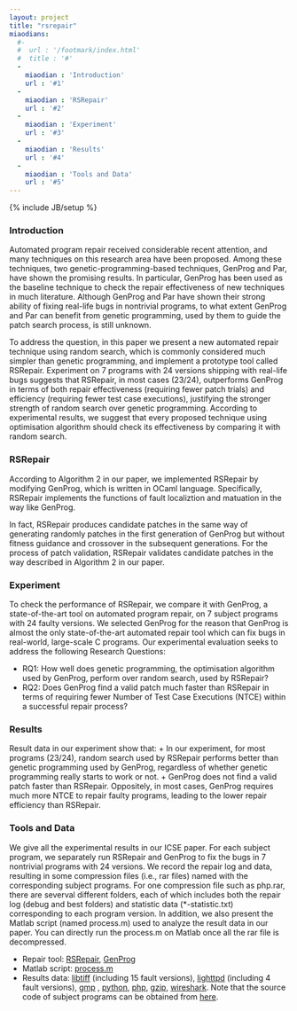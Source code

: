 ```yaml
---
layout: project
title: "rsrepair"
miaodians:
  #- 
  #  url : '/footmark/index.html'
  #  title : '#'
  - 
    miaodian : 'Introduction'
    url : '#1'
  -
    miaodian : 'RSRepair'
    url : '#2'
  -
    miaodian : 'Experiment'
    url : '#3'
  -
    miaodian : 'Results'
    url : '#4'
  -
    miaodian : 'Tools and Data'
    url : '#5'
---
```

{% include JB/setup %}

<h3><a  name="1"> Introduction </a></h3>
   Automated program repair received considerable recent attention, and many techniques on this research area have been proposed. Among these techniques, two genetic-programming-based techniques, GenProg and Par, have shown the promising results. In particular, GenProg has been used as the baseline technique to check the repair effectiveness of new techniques in much literature. Although GenProg and Par have shown their strong ability of fixing real-life bugs in nontrivial programs, to what extent GenProg and Par can benefit from genetic programming, used by them to guide the patch search process, is still unknown.

   To address the question, in this paper we present a new automated repair technique using random search, which is commonly considered much simpler than genetic programming, and implement a prototype tool called RSRepair. Experiment on 7 programs with 24 versions shipping with real-life bugs suggests that RSRepair, in most cases (23/24), outperforms GenProg in terms of both repair effectiveness (requiring fewer patch trials) and efficiency (requiring fewer test case executions), justifying the stronger strength of random search over genetic programming. According to experimental results, we suggest that every proposed technique using optimisation algorithm should check its effectiveness by comparing it with random search.

<h3><a  name="2">  RSRepair </a></h3>
   According to Algorithm 2 in our paper, we implemented RSRepair by modifying GenProg, which is written in OCaml language. Specifically, RSRepair implements the functions of fault localiztion and matuation in the way like GenProg.

   In fact, RSRepair produces candidate patches in the same way of generating randomly patches in the first generation of GenProg but without fitness guidance and crossover in the subsequent generations.  For the process of patch validation, RSRepair validates candidate patches in the way described in Algorithm 2 in our paper.

<h3><a name="3">Experiment</a></h3>
   To check the performance of RSRepair, we compare it with GenProg, a state-of-the-art tool on automated program repair, on 7 subject programs with 24 faulty versions. We selected GenProg for the reason that GenProg is almost the only state-of-the-art automated repair tool which can fix bugs in real-world, large-scale C programs. Our experimental evaluation seeks to address the following Research Questions:


  + RQ1: How well does genetic programming, the optimisation algorithm used by GenProg, perform over random search, used by RSRepair?
  + RQ2: Does GenProg find a valid patch much faster than RSRepair in terms of requiring fewer Number of Test Case Executions (NTCE) within a successful repair process?

<h3><a name="4">Results</a></h3>
   Result data in our experiment show that:
  + In our experiment, for most programs (23/24), random search used by RSRepair performs better than genetic programming used by GenProg, regardless of whether genetic programming really starts to work or not.
  + GenProg does not find a valid patch faster than RSRepair. Oppositely, in most cases, GenProg requires much more NTCE to repair faulty programs, leading to the lower repair efficiency than RSRepair.

<h3><a name="5">Tools and Data</a></h3>
   We give all the experimental results in our ICSE paper. For each subject program, we separately run RSRepair and GenProg to fix the bugs in 7 nontrivial programs with 24 versions. We record the repair log and data, resulting in some compression files (i.e., rar files) named with the corresponding subject programs. For one compression file such as php.rar, there are severval different folders, each of which includes both the repair log (debug and best folders) and statistic data (*-statistic.txt) corresponding to each program version. In addition, we also present the Matlab script (named process.m) used to analyze the result data in our paper. You can directly run the process.m on Matlab once all the rar file is decompressed. 

  + Repair tool: [RSRepair](http://sourceforge.net/projects/rsrepair/files/RSRepair.tar.bz2), [GenProg](http://dijkstra.cs.virginia.edu/genprog/)
  + Matlab script: [process.m](http://sourceforge.net/projects/rsrepair/files/process.m)
  + Results data: [libtiff](http://sourceforge.net/projects/rsrepair/files/libtiff.tar.bz2) (including 15 fault versions), [lighttpd](http://sourceforge.net/projects/rsrepair/files/lighttpd.tar.bz2) (including 4 fault versions), [gmp](http://sourceforge.net/projects/rsrepair/files/gmp.tar.bz2) , [python](http://sourceforge.net/projects/rsrepair/files/python.tar.bz2), [php](http://sourceforge.net/projects/rsrepair/files/php.tar.bz2), [gzip](http://sourceforge.net/projects/rsrepair/files/gzip.tar.bz2), [wireshark](http://sourceforge.net/projects/rsrepair/files/wireshark.tar.bz2). Note that the source code of subject programs can be obtained from [here](https://church.cs.virginia.edu/genprog/archive/genprog-105-bugs-tarballs/).
